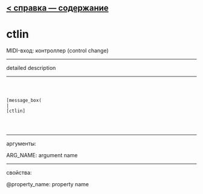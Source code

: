 [< справка — содержание](ceammc_lib.html)
---

# ctlin


MIDI-вход: контроллер (control change)

---

detailed description
<br>


---


```



[message_box(                                 
|
[ctlin]


            
```

---
аргументы:

ARG_NAME: argument name<br>

---
свойства:

@property_name: property name<br>

